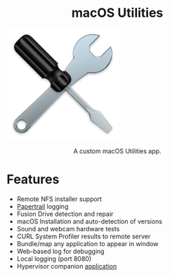 <p align="center">
  <h1 align="center">macOS Utilities</h1>
  <img align="center" src="https://raw.githubusercontent.com/128keaton/macOS-Utilities/master/macOS%20Utilities/Assets.xcassets/AppIcon.appiconset/256.png?raw=true">
    <p align="center">A custom macOS Utilities app.</p>
 </p>
  

# Features
* Remote NFS installer support
* [Papertrail](https://papertrailapp.com/) logging
* Fusion Drive detection and repair
* macOS Installation and auto-detection of versions
* Sound and webcam hardware tests
* CURL System Profiler results to remote server
* Bundle/map any application to appear in window
* Web-based log for debugging
* Local logging (port 8080)
* Hypervisor companion [application](https://github.com/128keaton/macOS-Utilities-Hypervisor)
